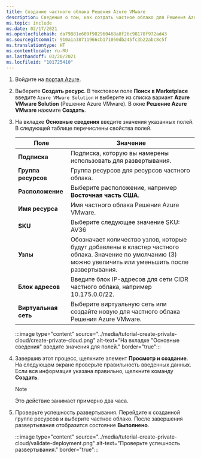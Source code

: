 ```yaml
---
title: Создание частного облака Решения Azure VMware
description: Сведения о том, как создать частное облако для Решения Azure VMware с помощью портала Azure.
ms.topic: include
ms.date: 02/17/2021
ms.openlocfilehash: da79881e609f982960468a8f26c98178f972ad43
ms.sourcegitcommit: 910a1a38711966cb171050db245fc3b22abc8c5f
ms.translationtype: HT
ms.contentlocale: ru-RU
ms.lasthandoff: 03/20/2021
ms.locfileid: "101725410"
---
```

<!-- Used in deploy-azure-vmware-solution.md and tutorial-create-private-cloud.md -->

1. Войдите на [портал Azure](https://portal.azure.com).

1. Выберите **Создать ресурс**. В текстовом поле **Поиск в Marketplace** введите `Azure VMware Solution` и выберите из списка вариант **Azure VMware Solution** (Решение Azure VMware). В окне **Решение Azure VMware** нажмите **Создать**.

1. На вкладке **Основные сведения** введите значения указанных полей. В следующей таблице перечислены свойства полей.

   | Поле   | Значение  |
   | ---| --- |
   | **Подписка** | Подписка, которую вы намерены использовать для развертывания.|
   | **Группа ресурсов** | Группа ресурсов для ресурсов частного облака. |
   | **Расположение** | Выберите расположение, например **Восточная часть США**.|
   | **Имя ресурса** | Имя частного облака Решения Azure VMware. |
   | **SKU** | Выберите следующее значение SKU: AV36 |
   | **Узлы** | Обозначает количество узлов, которые будут добавлены в кластер частного облака. Значение по умолчанию (3) можно увеличить или уменьшить после развертывания.  |
   | **Блок адресов** | Введите блок IP-адресов для сети CIDR частного облака, например 10.175.0.0/22. |
   | **Виртуальная сеть** | Выберите виртуальную сеть или создайте новую для частного облака Решения Azure VMware.  |

   :::image type="content" source="../media/tutorial-create-private-cloud/create-private-cloud.png" alt-text="На вкладке &quot;Основные сведения&quot; введите значения для полей." border="true":::

1. Завершив этот процесс, щелкните элемент **Просмотр и создание**. На следующем экране проверьте правильность введенных данных. Если вся информация указана правильно, щелкните команду **Создать**.

   > [!NOTE]
   > Это действие занимает примерно два часа. 

1. Проверьте успешность развертывания. Перейдите к созданной группе ресурсов и выберите частное облако.  После завершения развертывания отобразится состояние **Выполнено**. 

   :::image type="content" source="../media/tutorial-create-private-cloud/validate-deployment.png" alt-text="Проверьте успешность развертывания." border="true":::